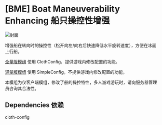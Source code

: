 # [BME] Boat Maneuverability Enhancing 船只操控性增强
![封面](https://iili.io/H0Lt6OJ.png)

增强船在转向时的操控性（松开向左/向右后快速降低水平旋转速度），方便在冰面上行船。

[全量版模组](https://github.com/Myitian/BoatManeuverabilityEnhancing) 使用 ClothConfig，提供游戏内修改配置的功能。

[轻量版模组](https://github.com/Myitian/BoatManeuverabilityEnhancingLite) 使用 SimpleConfig，不提供游戏内修改配置的功能。

本模组为仅客户端模组，修改了船的操控特性，多人游戏游玩时，请向服务器管理员咨询其合法性。

## Dependencies 依赖
cloth-config
